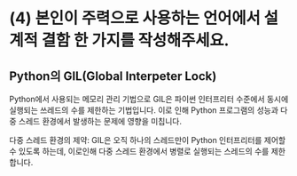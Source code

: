 # (4) 본인이 주력으로 사용하는 언어에서 설계적 결함 한 가지를 작성해주세요.

## Python의 GIL(Global Interpeter Lock)
 
Python에서 사용되는 메모리 관리 기법으로 GIL은 파이썬 인터프리터 수준에서 동시에 실행되는 쓰레드의 수를 제한하는 기법입니다. 이로 인해 Python 프로그램의 성능과 다중 스레드 환경에서 발생하는 문제에 영향을 미칩니다. 

다중 스레드 환경의 제약: GIL은 오직 하나의 스레드만이 Python 인터프리터를 제어할 수 있도록 하는데, 이로인해 다중 스레드 환경에서 병렬로 실행되는 스레드의 수를 제한합니다. 

